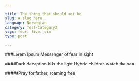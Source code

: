 ```yaml
---

title: The thing that should not be
slug: A slug here
language: Norwegian
category: Test-Category2
tags: four, five, six
type: post

---
```


###Lorem Ipsum
Messenger of fear in sight

####Dark deception kills the light
Hybrid children watch the sea

#####Pray for father, roaming free
